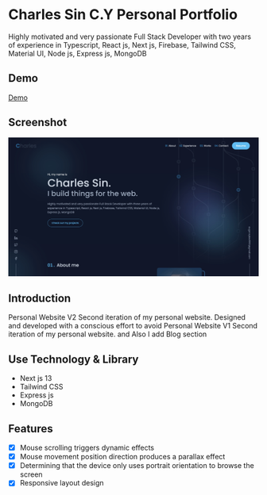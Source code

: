 # Charles Sin C.Y Personal Portfolio

Highly motivated and very passionate Full Stack Developer with two years of experience in Typescript, React js, Next js, Firebase, Tailwind CSS, Material UI, Node js, Express js, MongoDB

## Demo

[Demo](https://charles-sin.vercel.app/)

## Screenshot
![alt cover](https://github.com/CharlesSin/Charles-Sin-Portfolio/blob/master/public/images/cover.jpg)

## Introduction

Personal Website V2 Second iteration of my personal website. Designed and developed with a conscious effort to avoid Personal Website V1 Second iteration of my personal website. and Also I add Blog section

## Use Technology & Library

- Next js 13
- Tailwind CSS
- Express js
- MongoDB

## Features

- [x] Mouse scrolling triggers dynamic effects
- [x] Mouse movement position direction produces a parallax effect
- [x] Determining that the device only uses portrait orientation to browse the screen
- [x] Responsive layout design
